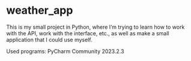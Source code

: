 # weather_app
This is my small project in Python, where I’m trying to learn how to work with the API, work with the interface, etc., as well as make a small application that I could use myself.

Used programs: PyCharm Community 2023.2.3
